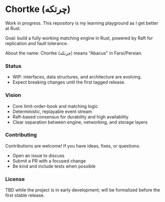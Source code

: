 # Chortke (چرتکه)

Work in progress. This repository is my learning playground as I get better at Rust.

Goal: build a fully working matching engine in Rust, powered by Raft for replication and fault tolerance.

About the name: Chortke (چرتکه) means "Abacus" in Farsi/Persian.

### Status
- WIP: interfaces, data structures, and architecture are evolving.
- Expect breaking changes until the first tagged release.

### Vision
- Core limit-order-book and matching logic
- Deterministic, replayable event stream
- Raft-based consensus for durability and high availability
- Clear separation between engine, networking, and storage layers

### Contributing
Contributions are welcome! If you have ideas, fixes, or questions:
- Open an issue to discuss
- Submit a PR with a focused change
- Be kind and include tests when possible

### License
TBD while the project is in early development; will be formalized before the first stable release.
